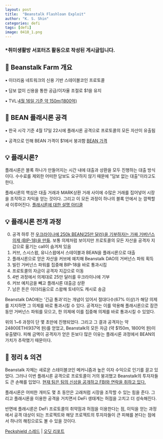 ```yaml
---
layout: post
title:  "Beanstalk Flashloan Exploit"
author: "K. S. Shin"
categories: defi
tags: [defi]
image: 0418_1.png
---
```


### *취미생활방 서포터즈 활동으로 작성된 게시글입니다.

## 🔎 Beanstalk Farm 개요
• 이더리움 네트워크의 신용 기반 스테이블코인 프로토콜

• 담보 없이 신용을 통한 공급/이자율 조절로 $1을 유지

• TVL:[4월 16일 기준 약 150m(1800억)](https://twitter.com/BeanstalkFarms/status/1515123454676070400?s=20&t=sOOhrskDy2aFh_VbuGsqoA)

## 🔎 BEAN 플래시론 공격
• 한국 시각 기준 4월 17일 22시에 플래시론 공격으로 프로토콜의 모든 자산이 유출됨

• 공격으로 인해 BEAN 가격이 $1에서 붕괴함 [BEAN 가격](https://www.coingecko.com/en/coins/bean)

## 💡 플래시론?
플래시론은 블록 하나가 만들어지는 시간 내에 대출과 상환을 모두 진행하는 대출 방식이다. 수수료를 제외한 어떠한 담보도 요구하지 않기 때문에 "담보 없는 대출"이라고도 한다.

플래시론의 핵심은 대출 거래과 MARK상환 거래 사이에 수많은 거래를 집어넣어 시장을 조작하고 차익을 얻는 것이다. 그리고 이 모든 과정이 하나의 블록 안에서 눈 깜짝할 새 이루어진다. [플래시론에 대한 설명 아티클](https://academy.binance.com/ko/articles/what-are-flash-loans-in-defi)

## 💡 플래시론 전개 과정
0. 공격 하루 전 [우크라이나에 250k BEAN(25만 달러)을 기부하자는 가짜 거버넌스 의제 (BIP-18)을 만듦](https://etherscan.io/tx/0xd09b72275962b03dd96205f8077fdc08bec87c0ebd07e431aadc760f31f34b01). 보통 의제처럼 보이지만 프로토콜의 모든 자산을 공격자 지갑으로 옮기는 call이 숨겨져 있음
1. 커브, 스시스왑, 유니스왑에서 스테이블과 BEAN을 플래시론으로 대출
2. 플래시론으로 얻은 자산을 커브에 예치해 Beanstalk DAO의 거버넌스 파워 획득
3. 빌린 거버넌스 파워를 집중해 BIP-18을 바로 통과시킴
4. 프로토콜의 자금이 공격자 지갑으로 이동
5. 4번 과정에서 의제대로 25만 달러를 우크라이나에 기부
6. 커브 예치금을 빼고 플래시론 대출금 상환
7. 남은 돈은 이더리움으로 스왑해 토네이도 캐시로 송금

Beanstalk DAO에는 '긴급 통과'리는 개념이 있어서 절대다수(67% 이상)가 해당 의제를 지지하면 그 의제를 바로 통과시킬 수 있다. 공격자는 이를 악용해 플래시론으로 잠깐동안 거버넌스 파워를 모으고, 한 의제에 이를 집중해 의제를 바로 통과시킬 수 있었다.

위의 1~6 과정이 단 몇 초만에 진행되었다. 그리고 그 결과 공격자는 약 24800ETH(937억 원)를 얻었고, Beanstalk의 모든 자금 (약 $150m, 1800억 원)이 유출됐다. 피해 금액이 공격자가 얻은 돈보다 많은 이유는 플래시론 과정에서 BEAN의 가치가 추락했기 때문이다.

## 🔎 정리 & 의견
Beanstalk 자체는 새로운 스테이블코인 메커니즘과 높은 이자 수익으로 인기를 끌고 있었다. 그러나 이번 플래시론 공격으로 프로토콜이 거의 붕괴했고 Beanstalk의 투자자들도 큰 손해를 입었다. [현재 팀은 팀의 신상을 공개하고 FBI와 연락을 취하고 있다.](https://discord.com/channels/880413392916054098/880500642546851850/965496314244775976)

플래시론은 어떠한 개미도 몇 초 동안은 고래처럼 시장을 조작할 수 있는 힘을 준다. 그리고 플래시론을 이용한 공격을 거치면서 DeFi 생태계는 허점을 고치고 더 성숙해진다.

반면에 플래시론은 DeFi 프로토콜의 취약점과 허점을 이용한다는 점, 이익을 얻는 과정에서 공격 대상이 되는 프로젝트와 해당 프로젝트의 투자자들이 큰 피해를 본다는 점에서 하나의 해킹으로도 볼 수 있을 것이다.

[Peckshield 스레드](https://twitter.com/peckshield/status/1515680335769456640) | [오딧 리포트](https://medium.com/@omniscia.io/beanstalk-farms-post-mortem-analysis-a0667ee0ca9d)
